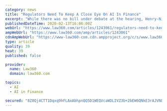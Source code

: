 ```yaml
---
category: news
title: "Regulators Need To Keep A Close Eye On AI In Finance"
excerpt: "While there was no bill under debate at the hearing, Henry-Nickie pointed to the CFPB's no-action letter secured by fintech lender Upstart as an example of how regulators could allow for the use of AI and machine learning in lending algorithms, while also ..."
publishedDateTime: 2020-02-13T16:06:00Z
webUrl: "https://www.law360.com/articles/1243061/regulators-need-to-keep-a-close-eye-on-ai-in-finance"
ampWebUrl: "https://www.law360.com/amp/articles/1243061"
cdnAmpWebUrl: "https://www-law360-com.cdn.ampproject.org/c/s/www.law360.com/amp/articles/1243061"
type: article
quality: 39
heat: 39
published: false

provider:
  name: Law360
  domain: law360.com

topics:
  - AI
  - AI in Finance

secured: "8Z8Qj4CTT1Dqxq9hFLAxAbhpnQQ5D1WEQVcaWDLIVZ3b+2bEW6QNkE3rAJVNLhI0NS31lc2UV3ZBHyyIVqeC9NyONE1OcDQ3WjdvFhniV8Avo8ouhGiO0OqLBPOLBId4hP6VfCtbAeUMwfSfZ/PIafBTiuoRR+L1sIT+qC5QnANu7wJns6XaFjNn3fSJUKfzL1854huIAJ2OI3uLQMaBi8I2rvfLh4vkO/7farP6onN5aq7TfZbzp+ghO5I3meabRDPG4OH0bnyTkQ6LuM6zOvNzesP5SkTFPiQ9fTb8atgnbwpheAW/N4S9HbG/hfhG;/rVC1cm1kN3F/7IUsmWLdw=="
---
```


